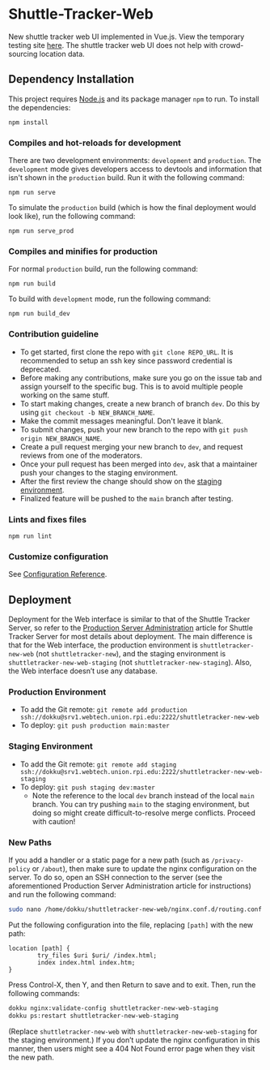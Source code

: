 # Shuttle-Tracker-Web
New shuttle tracker web UI implemented in Vue.js.
View the temporary testing site [here](https://staging.web.shuttletracker.app/).
The shuttle tracker web UI does not help with crowd-sourcing location data.

## Dependency Installation
This project requires [Node.js](https://nodejs.dev/) and its package manager `npm` to run. To install the dependencies:
```
npm install
```

### Compiles and hot-reloads for development
There are two development environments: `development` and `production`.
The `development` mode gives developers access to devtools and information that isn't shown in the `production` build.
Run it with the following command:
```
npm run serve
```
To simulate the `production` build (which is how the final deployment would look like), run the following command:
```
npm run serve_prod
```

### Compiles and minifies for production
For normal `production` build, run the following command:
```
npm run build
```
To build with `development` mode, run the following command:
```
npm run build_dev
```

### Contribution guideline
- To get started, first clone the repo with `git clone REPO_URL`. It is recommended to setup an ssh key since password credential is deprecated.
- Before making any contributions, make sure you go on the issue tab and assign yourself to the specific bug. This is to avoid multiple people working on the same stuff.
- To start making changes, create a new branch of branch `dev`. Do this by using `git checkout -b NEW_BRANCH_NAME`.
- Make the commit messages meaningful. Don't leave it blank.
- To submit changes, push your new branch to the repo with `git push origin NEW_BRANCH_NAME`.
- Create a pull request merging your new branch to `dev`, and request reviews from one of the moderators.
- Once your pull request has been merged into `dev`, ask that a maintainer push your changes to the staging environment.
- After the first review the change should show on the [staging environment](https://staging.web.shuttletracker.app/).
- Finalized feature will be pushed to the `main` branch after testing.

### Lints and fixes files
```
npm run lint
```

### Customize configuration
See [Configuration Reference](https://cli.vuejs.org/config/).

## Deployment
Deployment for the Web interface is similar to that of the Shuttle Tracker Server, so refer to the [Production Server Administration](https://github.com/wtg/Shuttle-Tracker-Server/wiki/Production-Server-Administration) article for Shuttle Tracker Server for most details about deployment. The main difference is that for the Web interface, the production environment is `shuttletracker-new-web` (not `shuttletracker-new`), and the staging environment is `shuttletracker-new-web-staging` (not `shuttletracker-new-staging`). Also, the Web interface doesn’t use any database.

### Production Environment
- To add the Git remote: `git remote add production ssh://dokku@srv1.webtech.union.rpi.edu:2222/shuttletracker-new-web`
- To deploy: `git push production main:master`

### Staging Environment
- To add the Git remote: `git remote add staging ssh://dokku@srv1.webtech.union.rpi.edu:2222/shuttletracker-new-web-staging`
- To deploy: `git push staging dev:master`
	- Note the reference to the local `dev` branch instead of the local `main` branch. You can try pushing `main` to the staging environment, but doing so might create difficult-to-resolve merge conflicts. Proceed with caution!

### New Paths
If you add a handler or a static page for a new path (such as `/privacy-policy` or `/about`), then make sure to update the nginx configuration on the server. To do so, open an SSH connection to the server (see the aforementioned Production Server Administration article for instructions) and run the following command:
```bash
sudo nano /home/dokku/shuttletracker-new-web/nginx.conf.d/routing.conf
```
Put the following configuration into the file, replacing `[path]` with the new path:
```nginx
location [path] {
		try_files $uri $uri/ /index.html;
		index index.html index.htm;
}
```
Press Control-X, then Y, and then Return to save and to exit. Then, run the following commands:
```bash
dokku nginx:validate-config shuttletracker-new-web-staging
dokku ps:restart shuttletracker-new-web-staging
```
(Replace `shuttletracker-new-web` with `shuttletracker-new-web-staging` for the staging environment.) If you don’t update the nginx configuration in this manner, then users might see a 404 Not Found error page when they visit the new path.
